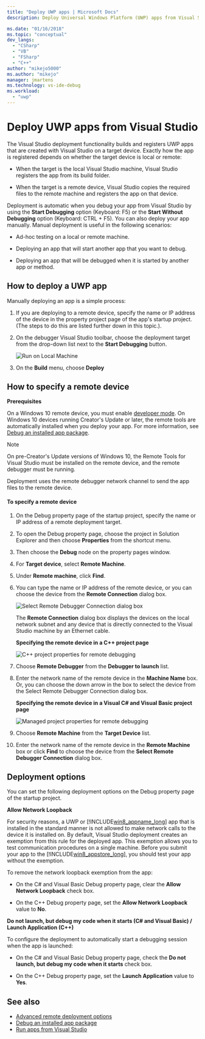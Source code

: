 ```yaml
---
title: "Deploy UWP apps | Microsoft Docs"
description: Deploy Universal Windows Platform (UWP) apps from Visual Studio. Specify a local or remote target device for deployment. Understand deployment options.

ms.date: "01/16/2018"
ms.topic: "conceptual"
dev_langs:
  - "CSharp"
  - "VB"
  - "FSharp"
  - "C++"
author: "mikejo5000"
ms.author: "mikejo"
manager: jmartens
ms.technology: vs-ide-debug
ms.workload:
  - "uwp"
---
```

# Deploy UWP apps from Visual Studio

The Visual Studio deployment functionality builds and registers UWP apps that are created with Visual Studio on a target device. Exactly how the app is registered depends on whether the target device is local or remote:

- When the target is the local Visual Studio machine, Visual Studio registers the app from its build folder.

- When the target is a remote device, Visual Studio copies the required files to the remote machine and registers the app on that device.

Deployment is automatic when you debug your app from Visual Studio by using the **Start Debugging** option (Keyboard: F5) or the **Start Without Debugging** option (Keyboard: CTRL + F5). You can also deploy your app manually. Manual deployment is useful in the following scenarios:

- Ad-hoc testing on a local or remote machine.

- Deploying an app that will start another app that you want to debug.

- Deploying an app that will be debugged when it is started by another app or method.

## <a name="BKMK_How_to_deploy_a_Windows_Store_app"></a> How to deploy a UWP app
 Manually deploying an app is a simple process:

1. If you are deploying to a remote device, specify the name or IP address of the device in the property project page of the app's startup project. (The steps to do this are listed further down in this topic.).

2. On the debugger Visual Studio toolbar, choose the deployment target from the drop-down list next to the **Start Debugging** button.

     ![Run on Local Machine](../debugger/media/vsrun_f5_local.png "VSRUN_F5_Local")

3. On the **Build** menu, choose **Deploy**

## <a name="BKMK_How_to_specify_a_remote_device"></a> How to specify a remote device

**Prerequisites**

On a Windows 10 remote device, you must enable [developer mode](/windows/uwp/get-started/enable-your-device-for-development). On Windows 10 devices running Creator's Update or later, the remote tools are automatically installed when you deploy your app. For more information, see [Debug an installed app package](../debugger/debug-installed-app-package.md).

> [!NOTE]
> On pre-Creator's Update versions of Windows 10, the Remote Tools for Visual Studio must be installed on the remote device, and the remote debugger must be running.

Deployment uses the remote debugger network channel to send the app files to the remote device.

#### To specify a remote device

1. On the Debug property page of the startup project, specify the name or IP address of a remote deployment target.

2. To open the Debug property page, choose the project in Solution Explorer and then choose **Properties** from the shortcut menu.

3. Then choose the **Debug** node on the property pages window.

4. For **Target device**, select **Remote Machine**.

5. Under **Remote machine**, click **Find**.

6. You can type the name or IP address of the remote device, or you can choose the device from the **Remote Connection** dialog box.

    ![Select Remote Debugger Connection dialog box](../debugger/media/vsrun_selectremotedebuggerdlg.png "VSRUN_SelectRemoteDebuggerDlg")

    The **Remote Connection** dialog box displays the devices on the local network subnet and any device that is directly connected to the Visual Studio machine by an Ethernet cable.

   **Specifying the remote device in a C++ project page**

   ![C&#43;&#43; project properties for remote debugging](../debugger/media/vsrun_cpp_projprop_remote.png "VSRUN_CPP_ProjProp_Remote")

7. Choose **Remote Debugger** from the **Debugger to launch** list.

8. Enter the network name of the remote device in the **Machine Name** box. Or, you can choose the down arrow in the box to select the device from the Select Remote Debugger Connection dialog box.

   **Specifying the remote device in a Visual C# and Visual Basic project page**

   ![Managed project properties for remote debugging](../debugger/media/vsrun_managed_projprop_remote.png "VSRUN_Managed_ProjProp_Remote")

9. Choose **Remote Machine** from the **Target Device** list.

10. Enter the network name of the remote device in the **Remote Machine** box or click **Find** to choose the device from the **Select Remote Debugger Connection** dialog box.

## <a name="BKMK_Deployment_options"></a> Deployment options

You can set the following deployment options on the Debug property page of the startup project.

**Allow Network Loopback**

For security reasons, a UWP or [!INCLUDE[win8_appname_long](../debugger/includes/win8_appname_long_md.md)] app that is installed in the standard manner is not allowed to make network calls to the device it is installed on. By default, Visual Studio deployment creates an exemption from this rule for the deployed app. This exemption allows you to test communication procedures on a single machine. Before you submit your app to the [!INCLUDE[win8_appstore_long](../debugger/includes/win8_appstore_long_md.md)], you should test your app without the exemption.

To remove the network loopback exemption from the app:

- On the C# and Visual Basic Debug property page, clear the **Allow Network Loopback** check box.

- On the C++ Debug property page, set the **Allow Network Loopback** value to **No**.

**Do not launch, but debug my code when it starts (C# and Visual Basic) / Launch Application (C++)**

To configure the deployment to automatically start a debugging session when the app is launched:

- On the C# and Visual Basic Debug property page, check the **Do not launch, but debug my code when it starts** check box.

- On the C++ Debug property page, set the **Launch Application** value to **Yes**.

## See also

- [Advanced remote deployment options](/windows/uwp/debug-test-perf/deploying-and-debugging-uwp-apps#advanced-remote-deployment-options)
- [Debug an installed app package](../debugger/debug-installed-app-package.md)
- [Run apps from Visual Studio](debugging-windows-store-and-windows-universal-apps.md)
